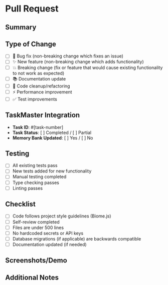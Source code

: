 # Pull Request

## Summary
<!-- Brief description of changes and why they were made -->

## Type of Change
- [ ] 🐛 Bug fix (non-breaking change which fixes an issue)
- [ ] ✨ New feature (non-breaking change which adds functionality)
- [ ] 💥 Breaking change (fix or feature that would cause existing functionality to not work as expected)
- [ ] 📚 Documentation update
- [ ] 🧹 Code cleanup/refactoring
- [ ] ⚡ Performance improvement
- [ ] ✅ Test improvements

## TaskMaster Integration
- **Task ID**: #[task-number]
- **Task Status**: [ ] Completed / [ ] Partial
- **Memory Bank Updated**: [ ] Yes / [ ] No

## Testing
- [ ] All existing tests pass
- [ ] New tests added for new functionality
- [ ] Manual testing completed
- [ ] Type checking passes
- [ ] Linting passes

## Checklist
- [ ] Code follows project style guidelines (Biome.js)
- [ ] Self-review completed
- [ ] Files are under 500 lines
- [ ] No hardcoded secrets or API keys
- [ ] Database migrations (if applicable) are backwards compatible
- [ ] Documentation updated (if needed)

## Screenshots/Demo
<!-- Add screenshots or demo videos if applicable -->

## Additional Notes
<!-- Any additional information, deployment notes, or breaking changes -->
